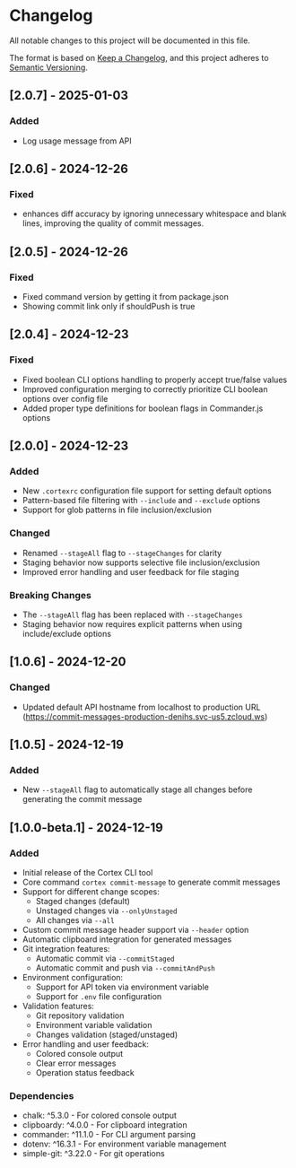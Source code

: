 # Changelog

All notable changes to this project will be documented in this file.

The format is based on [Keep a Changelog](https://keepachangelog.com/en/1.0.0/),
and this project adheres to [Semantic Versioning](https://semver.org/spec/v2.0.0.html).

## [2.0.7] - 2025-01-03
### Added
- Log usage message from API

## [2.0.6] - 2024-12-26
### Fixed
- enhances diff accuracy by ignoring unnecessary whitespace and blank lines, improving the quality of commit messages.

## [2.0.5] - 2024-12-26
### Fixed
- Fixed command version by getting it from package.json
- Showing commit link only if shouldPush is true

## [2.0.4] - 2024-12-23
### Fixed
- Fixed boolean CLI options handling to properly accept true/false values
- Improved configuration merging to correctly prioritize CLI boolean options over config file
- Added proper type definitions for boolean flags in Commander.js options

## [2.0.0] - 2024-12-23
### Added
- New `.cortexrc` configuration file support for setting default options
- Pattern-based file filtering with `--include` and `--exclude` options
- Support for glob patterns in file inclusion/exclusion

### Changed
- Renamed `--stageAll` flag to `--stageChanges` for clarity
- Staging behavior now supports selective file inclusion/exclusion
- Improved error handling and user feedback for file staging

### Breaking Changes
- The `--stageAll` flag has been replaced with `--stageChanges`
- Staging behavior now requires explicit patterns when using include/exclude options

## [1.0.6] - 2024-12-20
### Changed
- Updated default API hostname from localhost to production URL (https://commit-messages-production-denihs.svc-us5.zcloud.ws)

## [1.0.5] - 2024-12-19

### Added
- New `--stageAll` flag to automatically stage all changes before generating the commit message

## [1.0.0-beta.1] - 2024-12-19

### Added

- Initial release of the Cortex CLI tool
- Core command `cortex commit-message` to generate commit messages
- Support for different change scopes:
  - Staged changes (default)
  - Unstaged changes via `--onlyUnstaged`
  - All changes via `--all`
- Custom commit message header support via `--header` option
- Automatic clipboard integration for generated messages
- Git integration features:
  - Automatic commit via `--commitStaged`
  - Automatic commit and push via `--commitAndPush`
- Environment configuration:
  - Support for API token via environment variable
  - Support for `.env` file configuration
- Validation features:
  - Git repository validation
  - Environment variable validation
  - Changes validation (staged/unstaged)
- Error handling and user feedback:
  - Colored console output
  - Clear error messages
  - Operation status feedback

### Dependencies

- chalk: ^5.3.0 - For colored console output
- clipboardy: ^4.0.0 - For clipboard integration
- commander: ^11.1.0 - For CLI argument parsing
- dotenv: ^16.3.1 - For environment variable management
- simple-git: ^3.22.0 - For git operations 